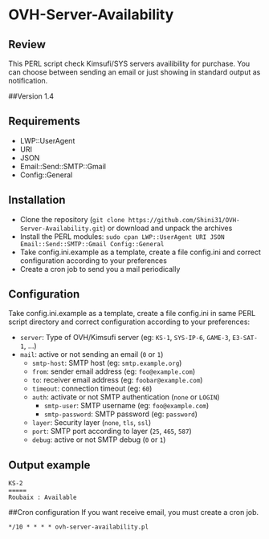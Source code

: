 # OVH-Server-Availability

## Review
This PERL script check Kimsufi/SYS servers availibility for purchase. 
You can choose between sending an email or just showing in standard output as notification.

##Version
1.4

## Requirements
* LWP::UserAgent
* URI
* JSON
* Email::Send::SMTP::Gmail
* Config::General

## Installation

* Clone the repository (`git clone https://github.com/Shini31/OVH-Server-Availability.git`) or download and unpack the archives
* Install the PERL modules: `sudo cpan LWP::UserAgent URI JSON Email::Send::SMTP::Gmail Config::General`
* Take config.ini.example as a template, create a file config.ini and correct configuration according to your preferences
* Create a cron job to send you a mail periodically

## Configuration

Take config.ini.example as a template, create a file config.ini in same PERL script directory and correct configuration according to your preferences:
* `server`: Type of OVH/Kimsufi server (eg: `KS-1`, `SYS-IP-6`, `GAME-3`, `E3-SAT-1`, ...)
* `mail`: active or not sending an email (`0` or `1`)
  * `smtp-host`: SMTP host (eg: `smtp.example.org`)
  * `from`: sender email address (eg: `foo@example.com`)
  * `to`: receiver email address (eg: `foobar@example.com`)
  * `timeout`: connection timeout (eg: `60`)
  * `auth`: activate or not SMTP authentication (`none` or `LOGIN`)
    * `smtp-user`: SMTP username (eg: `foo@example.com`)
    * `smtp-password`: SMTP password (eg: `password`)
  * `layer`: Security layer (`none`, `tls`, `ssl`)
  * `port`: SMTP port according to layer (`25`, `465`, `587`)
  * `debug`: active or not SMTP debug (`0` or `1`)



## Output example
    KS-2
    =====
    Roubaix : Available


##Cron configuration
If you want receive email, you must create a cron job.

    */10 * * * * ovh-server-availability.pl

